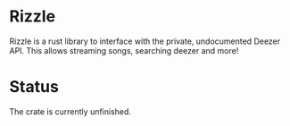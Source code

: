 
# Rizzle

Rizzle is a rust library to interface with the private, undocumented Deezer API.
This allows streaming songs, searching deezer and more!

# Status

The crate is currently unfinished.

